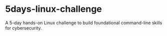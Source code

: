 # 5days-linux-challenge
A 5-day hands-on Linux challenge to build foundational command-line skills for cybersecurity.
